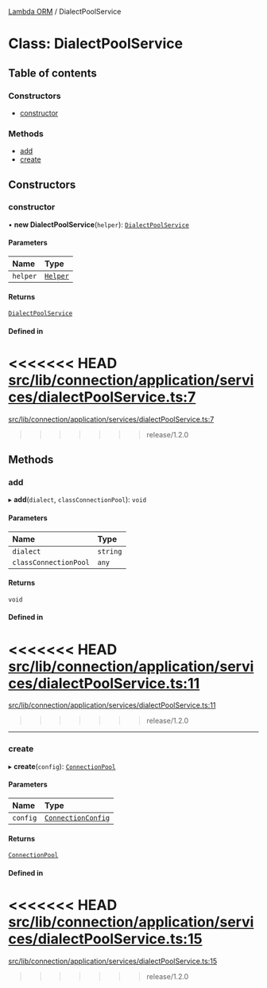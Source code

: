 [Lambda ORM](../README.md) / DialectPoolService

# Class: DialectPoolService

## Table of contents

### Constructors

- [constructor](DialectPoolService.md#constructor)

### Methods

- [add](DialectPoolService.md#add)
- [create](DialectPoolService.md#create)

## Constructors

### constructor

• **new DialectPoolService**(`helper`): [`DialectPoolService`](DialectPoolService.md)

#### Parameters

| Name | Type |
| :------ | :------ |
| `helper` | [`Helper`](Helper.md) |

#### Returns

[`DialectPoolService`](DialectPoolService.md)

#### Defined in

<<<<<<< HEAD
[src/lib/connection/application/services/dialectPoolService.ts:7](https://github.com/lambda-orm/lambdaorm/blob/2f28c8f6/src/lib/connection/application/services/dialectPoolService.ts#L7)
=======
[src/lib/connection/application/services/dialectPoolService.ts:7](https://github.com/lambda-orm/lambdaorm/blob/73ae43da/src/lib/connection/application/services/dialectPoolService.ts#L7)
>>>>>>> release/1.2.0

## Methods

### add

▸ **add**(`dialect`, `classConnectionPool`): `void`

#### Parameters

| Name | Type |
| :------ | :------ |
| `dialect` | `string` |
| `classConnectionPool` | `any` |

#### Returns

`void`

#### Defined in

<<<<<<< HEAD
[src/lib/connection/application/services/dialectPoolService.ts:11](https://github.com/lambda-orm/lambdaorm/blob/2f28c8f6/src/lib/connection/application/services/dialectPoolService.ts#L11)
=======
[src/lib/connection/application/services/dialectPoolService.ts:11](https://github.com/lambda-orm/lambdaorm/blob/73ae43da/src/lib/connection/application/services/dialectPoolService.ts#L11)
>>>>>>> release/1.2.0

___

### create

▸ **create**(`config`): [`ConnectionPool`](../interfaces/ConnectionPool.md)

#### Parameters

| Name | Type |
| :------ | :------ |
| `config` | [`ConnectionConfig`](../interfaces/ConnectionConfig.md) |

#### Returns

[`ConnectionPool`](../interfaces/ConnectionPool.md)

#### Defined in

<<<<<<< HEAD
[src/lib/connection/application/services/dialectPoolService.ts:15](https://github.com/lambda-orm/lambdaorm/blob/2f28c8f6/src/lib/connection/application/services/dialectPoolService.ts#L15)
=======
[src/lib/connection/application/services/dialectPoolService.ts:15](https://github.com/lambda-orm/lambdaorm/blob/73ae43da/src/lib/connection/application/services/dialectPoolService.ts#L15)
>>>>>>> release/1.2.0
